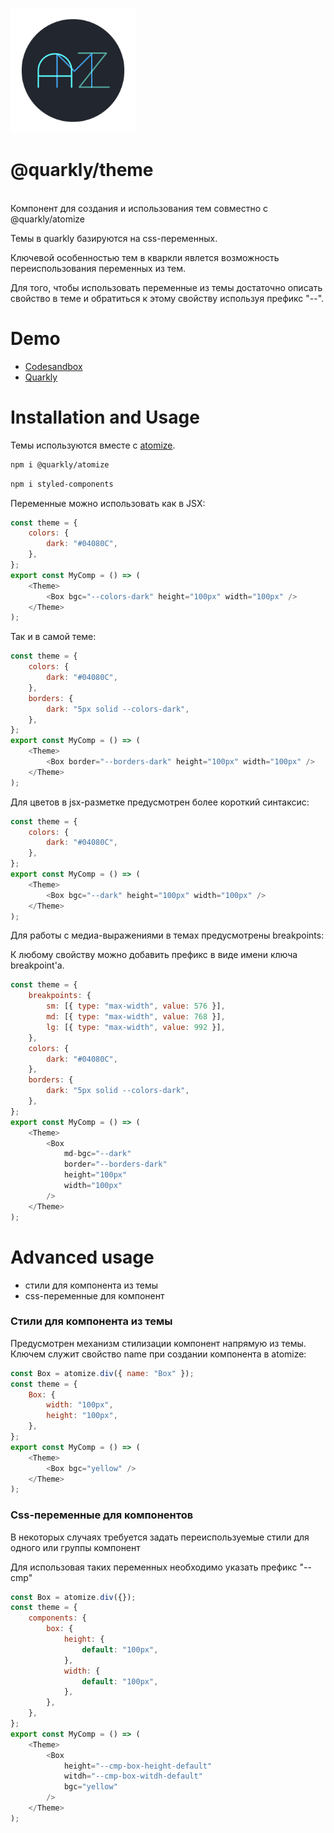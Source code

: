 <p>
  <img src="logo.png" width="200px" alt="quarkly atomize">
</p>
<h1> @quarkly/theme </h1>

<br>
Компонент для создания и использования тем совместно с @quarkly/atomize

Темы в quarkly базируются на css-переменных.

Ключевой особенностью тем в кваркли явлется возможность переиспользования переменных из тем.

Для того, чтобы использовать переменные из темы достаточно описать свойство в теме и обратиться к этому свойству используя префикс "--".

# Demo

- [Codesandbox](https://codesandbox.io/s/atomize-demo-pom06?file=/src/Example.js:182-335)
- [Quarkly](https://quarkly.io)

# Installation and Usage
Темы используются вместе с [atomize](https://github.com/quarkly/atomize).
```sh
npm i @quarkly/atomize
```

```sh
npm i styled-components
```
Переменные можно использовать как в JSX:

```js
const theme = {
    colors: {
        dark: "#04080C",
    },
};
export const MyComp = () => (
    <Theme>
        <Box bgc="--colors-dark" height="100px" width="100px" />
    </Theme>
);
```

Так и в самой теме:

```js
const theme = {
    colors: {
        dark: "#04080C",
    },
    borders: {
        dark: "5px solid --colors-dark",
    },
};
export const MyComp = () => (
    <Theme>
        <Box border="--borders-dark" height="100px" width="100px" />
    </Theme>
);
```

Для цветов в jsx-разметке предусмотрен более короткий синтаксис:

```js
const theme = {
    colors: {
        dark: "#04080C",
    },
};
export const MyComp = () => (
    <Theme>
        <Box bgc="--dark" height="100px" width="100px" />
    </Theme>
);
```

Для работы с медиа-выражениями в темах предусмотрены breakpoints:

К любому свойству можно добавить префикс в виде имени ключа breakpoint'а.

```js
const theme = {
    breakpoints: {
        sm: [{ type: "max-width", value: 576 }],
        md: [{ type: "max-width", value: 768 }],
        lg: [{ type: "max-width", value: 992 }],
    },
    colors: {
        dark: "#04080C",
    },
    borders: {
        dark: "5px solid --colors-dark",
    },
};
export const MyComp = () => (
    <Theme>
        <Box
            md-bgc="--dark"
            border="--borders-dark"
            height="100px"
            width="100px"
        />
    </Theme>
);
```

# Advanced usage

-   стили для компонента из темы
-   css-переменные для компонент

### Стили для компонента из темы

Предусмотрен механизм стилизации компонент напрямую из темы.
Ключем служит свойство name при создании компонента в atomize:

```js
const Box = atomize.div({ name: "Box" });
const theme = {
    Box: {
        width: "100px",
        height: "100px",
    },
};
export const MyComp = () => (
    <Theme>
        <Box bgc="yellow" />
    </Theme>
);
```

### Css-переменные для компонентов

В некоторых случаях требуется задать переиспользуемые стили для одного или группы компонент

Для использовая таких переменных необходимо указать префикс "--cmp"

```js
const Box = atomize.div({});
const theme = {
    components: {
        box: {
            height: {
                default: "100px",
            },
            width: {
                default: "100px",
            },
        },
    },
};
export const MyComp = () => (
    <Theme>
        <Box
            height="--cmp-box-height-default"
            witdh="--cmp-box-witdh-default"
            bgc="yellow"
        />
    </Theme>
);
```
